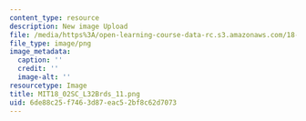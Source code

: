 ```yaml
---
content_type: resource
description: New image Upload
file: /media/https%3A/open-learning-course-data-rc.s3.amazonaws.com/18-02sc-multivariable-calculus-fall-2010/6de88c25f7463d87eac52bf8c62d7073_MIT18_02SC_L32Brds_11.png
file_type: image/png
image_metadata:
  caption: ''
  credit: ''
  image-alt: ''
resourcetype: Image
title: MIT18_02SC_L32Brds_11.png
uid: 6de88c25-f746-3d87-eac5-2bf8c62d7073
---
```

